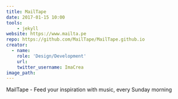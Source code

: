```yaml
---
title: MailTape
date: 2017-01-15 10:00
tools:
    - jekyll
website: https://www.mailta.pe
repo: https://github.com/MailTape/MailTape.github.io
creator:
  - name:
    role: 'Design/Development'
    url:
    twitter_username: ImaCrea
image_path:
---
```


 MailTape - Feed your inspiration with music, every Sunday morning
